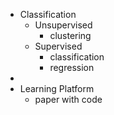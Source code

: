 - Classification
	- Unsupervised
		- clustering
	- Supervised
		- classification
		- regression
-
- Learning Platform
	- paper with code